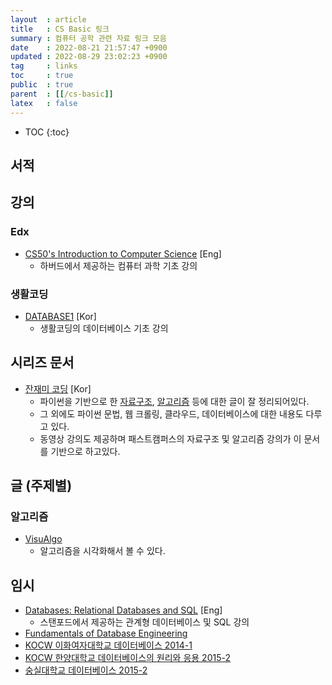 ```yaml
---
layout  : article
title   : CS Basic 링크
summary : 컴퓨터 공학 관련 자료 링크 모음
date    : 2022-08-21 21:57:47 +0900
updated : 2022-08-29 23:02:23 +0900
tag     : links
toc     : true
public  : true
parent  : [[/cs-basic]]
latex   : false
---
```

* TOC
{:toc}

## 서적

## 강의

### Edx

* [CS50's Introduction to Computer Science](https://www.edx.org/course/introduction-computer-science-harvardx-cs50x) [Eng]
    * 하버드에서 제공하는 컴퓨터 과학 기초 강의

### 생활코딩

* [DATABASE1](https://opentutorials.org/course/3162) [Kor]
    * 생활코딩의 데이터베이스 기초 강의

## 시리즈 문서

* [잔재미 코딩](https://www.fun-coding.org/daveblog.html) [Kor]
    * 파이썬을 기반으로 한 [자료구조](https://www.fun-coding.org/DS&AL1-2.html), [알고리즘](https://www.fun-coding.org/DS&AL2-1.html) 등에 대한 글이 잘 정리되어있다.
    * 그 외에도 파이썬 문법, 웹 크롤링, 클라우드, 데이터베이스에 대한 내용도 다루고 있다.
    * 동영상 강의도 제공하며 패스트캠퍼스의 자료구조 및 알고리즘 강의가 이 문서를 기반으로 하고있다.

## 글 (주제별)

### 알고리즘

* [VisuAlgo](https://visualgo.net/en)
    * 알고리즘을 시각화해서 볼 수 있다.

## 임시

* [Databases: Relational Databases and SQL](https://www.edx.org/course/databases-5-sql) [Eng]
    * 스탠포드에서 제공하는 관계형 데이터베이스 및 SQL 강의
* [Fundamentals of Database Engineering](https://www.udemy.com/course/database-engines-crash-course/)
* [KOCW 이화여자대학교 데이터베이스 2014-1](http://www.kocw.net/home/cview.do?cid=d549f8570583094b)
* [KOCW 한양대학교 데이터베이스의 원리와 응용 2015-2](http://www.kocw.net/home/cview.do?cid=9c591659f017851e)
* [숭실대학교 데이터베이스 2015-2](https://ssuocw.ssu.ac.kr/IT-대학/데이터베이스)
